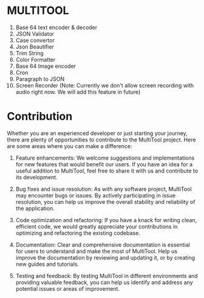 # MULTITOOL

1. Base 64 text encoder & decoder
2. JSON Validator
3. Case convertor
4. Json Beautifier
5. Trim String
6. Color Formatter
7. Base 64 Image encoder
8. Cron
9. Paragraph to JSON
10. Screen Recorder (Note: Currently we don't allow screen recording with audio right now. We will add this feature in future)
# Contribution
Whether you are an experienced developer or just starting your journey, there are plenty of opportunities to contribute to the MultiTool project. Here are some areas where you can make a difference:

1. Feature enhancements: We welcome suggestions and implementations for new features that would benefit our users. If you have an idea for a useful addition to MultiTool, feel free to share it with us and contribute to its development.

2. Bug fixes and issue resolution: As with any software project, MultiTool may encounter bugs or issues. By actively participating in issue resolution, you can help us improve the overall stability and reliability of the application.

3. Code optimization and refactoring: If you have a knack for writing clean, efficient code, we would greatly appreciate your contributions in optimizing and refactoring the existing codebase.

4. Documentation: Clear and comprehensive documentation is essential for users to understand and make the most of MultiTool. Help us improve the documentation by reviewing and updating it, or by creating new guides and tutorials.

5. Testing and feedback: By testing MultiTool in different environments and providing valuable feedback, you can help us identify and address any potential issues or areas of improvement.